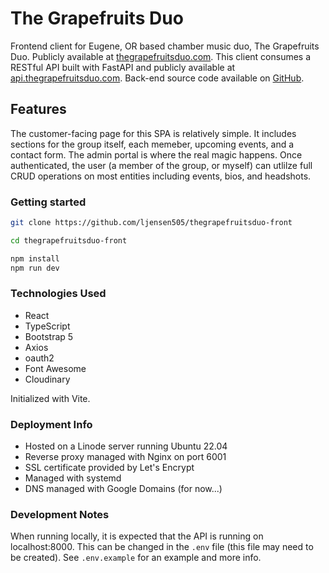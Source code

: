 # The Grapefruits Duo

Frontend client for Eugene, OR based chamber music duo, The Grapefruits Duo. Publicly available at [thegrapefruitsduo.com](https://thegrapefruitsduo.com/). This client consumes a RESTful API built with FastAPI and publicly available at [api.thegrapefruitsduo.com](https://api.thegrapefruitsduo.com/). Back-end source code available on [GitHub](https://github.com/ljensen505/thegrapefruitsduo-back).

## Features

The customer-facing page for this SPA is relatively simple. It includes sections for the group itself, each memeber, upcoming events, and a contact form. The admin portal is where the real magic happens. Once authenticated, the user (a member of the group, or myself) can utlilze full CRUD operations on most entities including events, bios, and headshots.

### Getting started

```bash
git clone https://github.com/ljensen505/thegrapefruitsduo-front
```

```bash
cd thegrapefruitsduo-front
```

```bash
npm install
npm run dev
```

### Technologies Used

- React
- TypeScript
- Bootstrap 5
- Axios
- oauth2
- Font Awesome
- Cloudinary

Initialized with Vite.

### Deployment Info

- Hosted on a Linode server running Ubuntu 22.04
- Reverse proxy managed with Nginx on port 6001
- SSL certificate provided by Let's Encrypt
- Managed with systemd
- DNS managed with Google Domains (for now...)

### Development Notes

When running locally, it is expected that the API is running on localhost:8000. This can be changed in the `.env` file (this file may need to be created). See `.env.example` for an example and more info.

